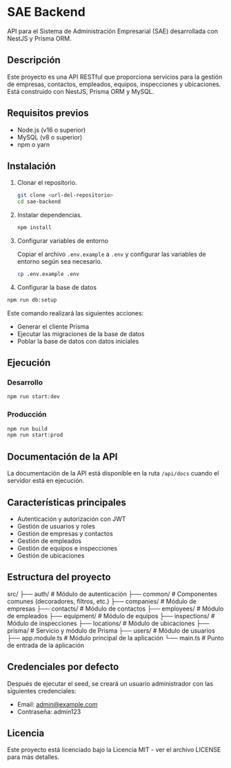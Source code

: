 # SAE Backend

API para el Sistema de Administración Empresarial (SAE) desarrollada con NestJS y Prisma ORM.

## Descripción

Este proyecto es una API RESTful que proporciona servicios para la gestión de empresas, contactos, empleados, equipos, inspecciones y ubicaciones. Está construido con NestJS, Prisma ORM y MySQL.

## Requisitos previos

- Node.js (v16 o superior)
- MySQL (v8 o superior)
- npm o yarn

## Instalación

1. Clonar el repositorio.

   ```bash
   git clone <url-del-repositorio>
   cd sae-backend
   ```

2. Instalar dependencias.

   ```bash
   npm install
   ```

3. Configurar variables de entorno

   Copiar el archivo `.env.example` a `.env` y configurar las variables de entorno según sea necesario.

   ```bash
   cp .env.example .env
   ```

4. Configurar la base de datos

```bash
npm run db:setup
```

Este comando realizará las siguientes acciones:

- Generar el cliente Prisma
- Ejecutar las migraciones de la base de datos
- Poblar la base de datos con datos iniciales

## Ejecución

### Desarrollo

```bash
npm run start:dev
```

### Producción

```bash
npm run build
npm run start:prod
```

## Documentación de la API

La documentación de la API está disponible en la ruta `/api/docs` cuando el servidor está en ejecución.

## Características principales

- Autenticación y autorización con JWT
- Gestión de usuarios y roles
- Gestión de empresas y contactos
- Gestión de empleados
- Gestión de equipos e inspecciones
- Gestión de ubicaciones

## Estructura del proyecto

src/
├── auth/ # Módulo de autenticación
├── common/ # Componentes comunes (decoradores, filtros, etc.)
├── companies/ # Módulo de empresas
├── contacts/ # Módulo de contactos
├── employees/ # Módulo de empleados
├── equipment/ # Módulo de equipos
├── inspections/ # Módulo de inspecciones
├── locations/ # Módulo de ubicaciones
├── prisma/ # Servicio y módulo de Prisma
├── users/ # Módulo de usuarios
├── app.module.ts # Módulo principal de la aplicación
└── main.ts # Punto de entrada de la aplicación

## Credenciales por defecto

Después de ejecutar el seed, se creará un usuario administrador con las siguientes credenciales:

- Email: <admin@example.com>
- Contraseña: admin123

## Licencia

Este proyecto está licenciado bajo la Licencia MIT - ver el archivo LICENSE para más detalles.
